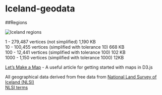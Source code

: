 Iceland-geodata
===============

##Regions

![Iceland regions](http://i.imgur.com/vycNgYe.png)

1 - 279,487 vertices (not simplified) 1,190 KB <br> 
10 - 100,455 vertices (simplified with tolerance 10) 668 KB <br>
100 - 12,441 vertices (simplified with tolerance 100) 102 KB <br>
1000 - 1,150 vertices (simplified with tolerance 1000) 12KB <br>


[Let’s Make a Map](http://bost.ocks.org/mike/map/) - A useful article for getting started with maps in D3.js

All geographical data derived from free data from [National Land Survey of Iceland (NLSI)](http://www.lmi.is/en/) <br>
[NLSI terms](http://www.lmi.is/en/stafraen-gogn/skilmalar-og-gjaldskra/)

